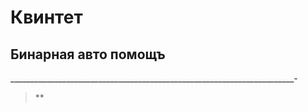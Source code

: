 # Квинтет 

## Бинарная авто помощъ
_______________________________________________________________________-

> **































